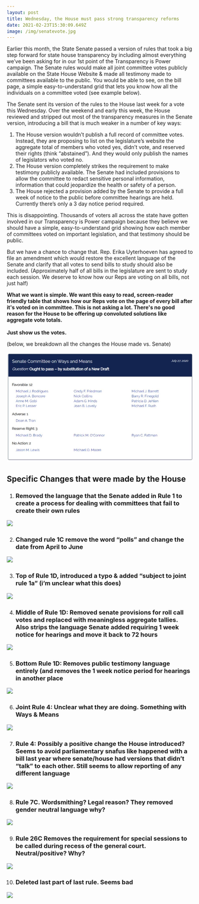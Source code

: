 ```yaml
---
layout: post
title: Wednesday, the House must pass strong transparency reforms
date: 2021-02-23T15:30:09.649Z
image: /img/senatevote.jpg
---
```

Earlier this month, the State Senate passed a version of rules that took a big step forward for state house transparency by including almost everything we’ve been asking for in our 1st point of the Transparency is Power campaign. The Senate rules would make all joint committee votes publicly available on the State House Website & made all testimony made to committees available to the public. You would be able to see, on the bill page, a simple easy-to-understand grid that lets you know how all the individuals on a committee voted (see example below).

The Senate sent its version of the rules to the House last week for a vote this Wednesday. Over the weekend and early this week, the House reviewed and stripped out most of the transparency measures in the Senate version, introducing a bill that is much weaker in a number of key ways:

1. The House version wouldn’t publish a full record of committee votes. Instead, they are proposing to list on the legislature’s website the aggregate total of members who voted yes, didn’t vote, and reserved their rights (think “abstained”). And they would only publish the names of legislators who voted no.
2. The House version completely strikes the requirement to make testimony publicly available. The Senate had included provisions to allow the committee to redact sensitive personal information, information that could jeopardize the health or safety of a person.
3. The House rejected a provision added by the Senate to provide a full week of notice to the public before committee hearings are held. Currently there’s only a 3 day notice period required.

This is disappointing. Thousands of voters all across the state have gotten involved in our Transparency is Power campaign because they believe we should have a simple, easy-to-understand grid showing how each member of committees voted on important legislation, and that testimony should be public.

But we have a chance to change that. Rep. Erika Uyterhoeven has agreed to file an amendment which would restore the excellent language of the Senate and clarify that all votes to send bills to study should also be included. (Approximately half of all bills in the legislature are sent to study each session. We deserve to know how our Reps are voting on all bills, not just half)

**What we want is simple. We want this easy to read, screen-reader friendly table that shows how our Reps vote on the page of every bill after it's voted on in committee. This is not asking a lot. There's no good reason for the House to be offering up convoluted solutions like aggregate vote totals.**\
\
**Just show us the votes.**

(below, we breakdown all the changes the House made vs. Senate)

![Senate's easy to read format](/img/senatevote.jpg "Senate's easy to read format")



## **Specific Changes that were made by the House**

1. ### Removed the language that the Senate added in Rule 1 to create a process for dealing with committees that fail to create their own rules

![](https://lh4.googleusercontent.com/NtlCPtbU6gHtMSZ83YLPrQk1JZO85toE3W2yFJMBL2mwP-1t1Qro6drVe1zefgKt0l08TPedQPrvhNYE-BeTMWSSdyyswDcIqFO69bv4uMWO22MXmpKDOCW5MT3pAh1cUnpIhhaK)

2. ### **Changed rule 1C remove the word “polls” and change the date from April to June**

![](https://lh3.googleusercontent.com/ApStNE1TVC-fFAOkgjYE1j0GvmWy3StNfexHyfxfiv6fTpohNd8ripvw8wZgfufA_grOk36fEWVqUD5yB9o5yZXMpWIMVJlbrS7hu3n8s65TWbMRRW_aGCWZwLHBw6RQohzv33ei)

3. ### **Top of Rule 1D, introduced a typo & added “subject to joint rule 1a” (i’m unclear what this does)**

![](https://lh6.googleusercontent.com/7ccUay9XqQtaEXMGUhgnDu9ZQAZh-084TNW6_miFZVnY_j6IE25pFITvxVpE-G-jv_apRLoQ9UGX2qBDHipQQx9mIzSWLksdjbONwCzIVk8oVIiuRARyP8k_SSekhygQsp9rf05M)

4. ### **Middle of Rule 1D: Removed senate provisions for roll call votes and replaced with meaningless aggregate tallies.  Also strips the language Senate added requiring 1 week notice for hearings and move it back to 72 hours**

![](https://lh4.googleusercontent.com/v3Wua54N8O8aAfjr_ixuyuXr0i1SCTEt8gYCWkceTFt3GxOn21Ao9da4aLhYvgVpULpZYj9FKrW0x5Prf1Nzux3bwphdvRYb_Si7qezs9sm5UbxrKkVTr6cNWt9u59YKspXhoEkq)

5. ### **Bottom Rule 1D: Removes public testimony language entirely (and removes the 1 week notice period for hearings in another place**

![](https://lh3.googleusercontent.com/71-fuiLfY_4tOBPtTN1e30kFcrlM4P1cr8vuE05dh-XGjaNfgIVCAieEvjfgiP64IGvHmxFwV9Hg0SWaJJbG-0av0acFFADXXWdrWWg84bRFkh9VMfCS2Zeo-ZD3Uvgq975qzG-2)

6. ### **Joint Rule 4: Unclear what they are doing. Something with Ways & Means**

![](https://lh5.googleusercontent.com/YqxRqVMS-Woi95Xs-09o9ESJbMw9F_V2jaWj2SFu8E1o1s-jKg-u986iPyqek-hwnZJW-2yYMYuJb3XqbS6qVw5DgaEJPAiU7aXDlb8TE3vEN2_RUIZ8igN_3Dg1LvRJALKJ8ugY)

7. ### **Rule 4: Possibly a positive change the House introduced? Seems to avoid parliamentary snafus like happened with a bill last year where senate/house had versions that didn’t “talk” to each other. Still seems to allow reporting of any different language**

![](https://lh3.googleusercontent.com/WO7nnept6O-kZFupZSklFzJzi2fFl0_BpRlN1GdOivBHJnb0a_qJr78ITpQQJPyRdrxhAoM8-xsSwjRjqvKU7j5TAfzwxpgfHKay4jAEpD1rvJT7IUzGjeX_DxvXhLhGnfaJvDq5)

8. ### **Rule 7C. Wordsmithing? Legal reason? They removed gender neutral language why?**

![](https://lh5.googleusercontent.com/vJuMAPAjFI_7lHYqOfi1Gj1HKuwwwLf9gkcowoVeQUlZamXN1PrwSNjd3HlFRbUpYIWil04IddwP5sVAP29trFwPVInkDgRmOVj_o9fP8jWQ_nmeDIw1Yz9lT07_I7uAdXLtiKdA)

9. ### **Rule 26C Removes the requirement for special sessions to be called during recess of the general court. Neutral/positive? Why?**

![](https://lh4.googleusercontent.com/sHtsJbZ7FMil8I0pDp_0CgHeUkLltZxuErCYTfdF99Rrx9bb-262oe38A6vLfQGTz7ogvDV8SeFVVDsl5nMhFuLvTGt5iae4qr_dhfRa_JWDV1_giAGDGO5nW-d3oQJ83xuYt_2X)

10. ### **Deleted last part of last rule. Seems bad**

![](https://lh5.googleusercontent.com/JjnfPYddTMOdP6uLQenwrJVssi1M9TtZAjk3RypOV1FSyr1jfyl2b0dKf7czczhwx46tv2hVnYsN0qRek0OkcNQqwG-wPSE3BYaDh4jCjCRR6P7PP0M-ciWsEcU-ifOv86EOdeCm)